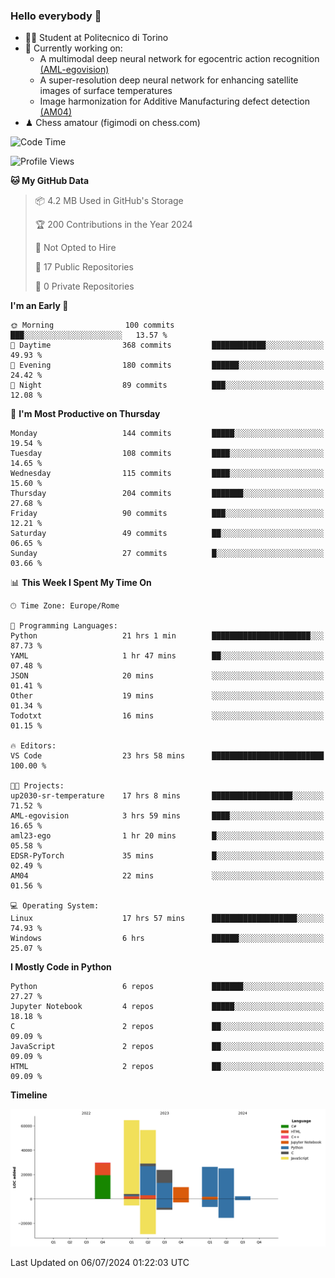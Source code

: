 ### Hello everybody 👋
- 🧑‍🎓 Student at Politecnico di Torino
- 🤖 Currently working on:
  - A multimodal deep neural network for egocentric action recognition [(AML-egovision)](https://github.com/figimodi/AML-egovision)
  - A super-resolution deep neural network for enhancing satellite images of surface temperatures
  - Image harmonization for Additive Manufacturing defect detection [(AM04)](https://github.com/figimodi/AM04)
- ♟ Chess amatour (figimodi on chess.com)

<!--
[![Figimodi's GitHub stats](https://github-readme-stats.vercel.app/api?username=figimodi&rank_icon=github&show_icons=true&include_all_commits=true)](https://github.com/figimodi/github-readme-stats)

![Top Langs](https://github-readme-stats.vercel.app/api/top-langs/?username=figimodi&layout=compact&)

[![Figimodi's WakaTime stats](https://github-readme-stats.vercel.app/api/wakatime?username=figimodi)](https://github.com/figimodi/github-readme-stats)
-->

<!--START_SECTION:waka-->
![Code Time](http://img.shields.io/badge/Code%20Time-228%20hrs%204%20mins-blue)

![Profile Views](http://img.shields.io/badge/Profile%20Views-0-blue)

**🐱 My GitHub Data** 

> 📦 4.2 MB Used in GitHub's Storage 
 > 
> 🏆 200 Contributions in the Year 2024
 > 
> 🚫 Not Opted to Hire
 > 
> 📜 17 Public Repositories 
 > 
> 🔑 0 Private Repositories 
 > 
**I'm an Early 🐤** 

```text
🌞 Morning                100 commits         ███░░░░░░░░░░░░░░░░░░░░░░   13.57 % 
🌆 Daytime                368 commits         ████████████░░░░░░░░░░░░░   49.93 % 
🌃 Evening                180 commits         ██████░░░░░░░░░░░░░░░░░░░   24.42 % 
🌙 Night                  89 commits          ███░░░░░░░░░░░░░░░░░░░░░░   12.08 % 
```
📅 **I'm Most Productive on Thursday** 

```text
Monday                   144 commits         █████░░░░░░░░░░░░░░░░░░░░   19.54 % 
Tuesday                  108 commits         ████░░░░░░░░░░░░░░░░░░░░░   14.65 % 
Wednesday                115 commits         ████░░░░░░░░░░░░░░░░░░░░░   15.60 % 
Thursday                 204 commits         ███████░░░░░░░░░░░░░░░░░░   27.68 % 
Friday                   90 commits          ███░░░░░░░░░░░░░░░░░░░░░░   12.21 % 
Saturday                 49 commits          ██░░░░░░░░░░░░░░░░░░░░░░░   06.65 % 
Sunday                   27 commits          █░░░░░░░░░░░░░░░░░░░░░░░░   03.66 % 
```


📊 **This Week I Spent My Time On** 

```text
🕑︎ Time Zone: Europe/Rome

💬 Programming Languages: 
Python                   21 hrs 1 min        ██████████████████████░░░   87.73 % 
YAML                     1 hr 47 mins        ██░░░░░░░░░░░░░░░░░░░░░░░   07.48 % 
JSON                     20 mins             ░░░░░░░░░░░░░░░░░░░░░░░░░   01.41 % 
Other                    19 mins             ░░░░░░░░░░░░░░░░░░░░░░░░░   01.34 % 
Todotxt                  16 mins             ░░░░░░░░░░░░░░░░░░░░░░░░░   01.15 % 

🔥 Editors: 
VS Code                  23 hrs 58 mins      █████████████████████████   100.00 % 

🐱‍💻 Projects: 
up2030-sr-temperature    17 hrs 8 mins       ██████████████████░░░░░░░   71.52 % 
AML-egovision            3 hrs 59 mins       ████░░░░░░░░░░░░░░░░░░░░░   16.65 % 
aml23-ego                1 hr 20 mins        █░░░░░░░░░░░░░░░░░░░░░░░░   05.58 % 
EDSR-PyTorch             35 mins             █░░░░░░░░░░░░░░░░░░░░░░░░   02.49 % 
AM04                     22 mins             ░░░░░░░░░░░░░░░░░░░░░░░░░   01.56 % 

💻 Operating System: 
Linux                    17 hrs 57 mins      ███████████████████░░░░░░   74.93 % 
Windows                  6 hrs               ██████░░░░░░░░░░░░░░░░░░░   25.07 % 
```

**I Mostly Code in Python** 

```text
Python                   6 repos             ███████░░░░░░░░░░░░░░░░░░   27.27 % 
Jupyter Notebook         4 repos             █████░░░░░░░░░░░░░░░░░░░░   18.18 % 
C                        2 repos             ██░░░░░░░░░░░░░░░░░░░░░░░   09.09 % 
JavaScript               2 repos             ██░░░░░░░░░░░░░░░░░░░░░░░   09.09 % 
HTML                     2 repos             ██░░░░░░░░░░░░░░░░░░░░░░░   09.09 % 
```



**Timeline**

![Lines of Code chart](https://raw.githubusercontent.com/figimodi/figimodi/main/assets/bar_graph.png)


 Last Updated on 06/07/2024 01:22:03 UTC
<!--END_SECTION:waka-->

<!--
**figimodi/figimodi** is a ✨ _special_ ✨ repository because its `README.md` (this file) appears on your GitHub profile.

Here are some ideas to get you started:

- 🔭 I’m currently working on ...
- 🌱 I’m currently learning ...
- 👯 I’m looking to collaborate on ...
- 🤔 I’m looking for help with ...
- 💬 Ask me about ...
- 📫 How to reach me: ...
- 😄 Pronouns: ...
- ⚡ Fun fact: ...
-->
